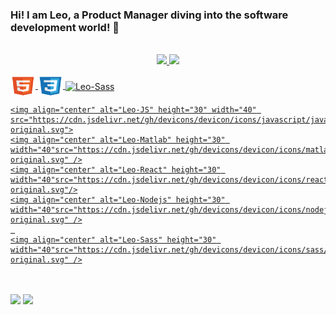 ### Hi! I am Leo, a Product Manager diving into the software development world! 👋


<br>
<div align="center">
  <a href="https://github.com/leo-sn">
  <img height="170em" src="https://github-readme-stats.vercel.app/api?username=leo-sn&show_icons=true&theme=dark&include_all_commits=true&count_private=true"/>
  <img height="170em" src="https://github-readme-stats.vercel.app/api/top-langs/?username=leo-sn&layout=compact&langs_count=7&theme=dark"/>
</div>
<br>
  <div display="flex">
    <img align="center" alt="Leo-HTML" height="30" width="40" src="https://raw.githubusercontent.com/devicons/devicon/master/icons/html5/html5-original.svg">
    <img align="center" alt="Leo-CSS" height="30" width="40" src="https://raw.githubusercontent.com/devicons/devicon/master/icons/css3/css3-original.svg">
    <img align="center" alt="Leo-Sass" height="30" width="40"src="https://cdn.jsdelivr.net/gh/devicons/devicon/icons/sass/sass-original.svg" />
     
    <img align="center" alt="Leo-JS" height="30" width="40" src="https://cdn.jsdelivr.net/gh/devicons/devicon/icons/javascript/javascript-original.svg">
    <img align="center" alt="Leo-Matlab" height="30" width="40"src="https://cdn.jsdelivr.net/gh/devicons/devicon/icons/matlab/matlab-original.svg" />
    <img align="center" alt="Leo-React" height="30" width="40"src="https://cdn.jsdelivr.net/gh/devicons/devicon/icons/react/react-original.svg"/>
    <img align="center" alt="Leo-Nodejs" height="30" width="40"src="https://cdn.jsdelivr.net/gh/devicons/devicon/icons/nodejs/nodejs-original.svg" />
     
    <img align="center" alt="Leo-Sass" height="30" width="40"src="https://cdn.jsdelivr.net/gh/devicons/devicon/icons/sass/sass-original.svg" />
  </div>
<br>
<br>
 <div>
  <a href = "mailto:snasc.leonardo@gmail.com"><img src="https://img.shields.io/badge/-Gmail-%23333?style=for-the-badge&logo=gmail&logoColor=white" target="_blank"></a>
   <a href="https://www.linkedin.com/in/leonardosn/" target="_blank"><img src="https://img.shields.io/badge/-LinkedIn-%230077B5?style=for-the-badge&logo=linkedin&logoColor=white" target="_blank"></a> 
 </div>
